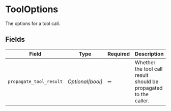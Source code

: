 # ToolOptions

The options for a tool call.


## Fields

| Field                                                            | Type                                                             | Required                                                         | Description                                                      |
| ---------------------------------------------------------------- | ---------------------------------------------------------------- | ---------------------------------------------------------------- | ---------------------------------------------------------------- |
| `propagate_tool_result`                                          | *Optional[bool]*                                                 | :heavy_minus_sign:                                               | Whether the tool call result should be propagated to the caller. |